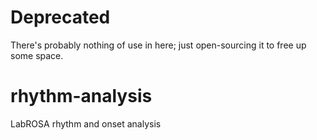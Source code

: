 # Deprecated

There's probably nothing of use in here; just open-sourcing it to free up some space.

rhythm-analysis
===============

LabROSA rhythm and onset analysis
